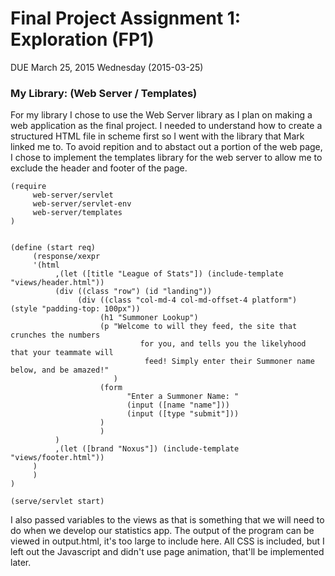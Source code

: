 # Final Project Assignment 1: Exploration (FP1) 
DUE March 25, 2015 Wednesday (2015-03-25)

### My Library: (Web Server / Templates)
For my library I chose to use the Web Server library as I plan on making a web application as the final project. I needed to understand how to create a structured HTML file in scheme first so I went with the library that Mark linked me to. To avoid repition and to abstact out a portion of the web page, I chose to implement the templates library for the web server to allow me to exclude the header and footer of the page.

```
(require 
     web-server/servlet
     web-server/servlet-env
     web-server/templates
)


(define (start req)
     (response/xexpr
     '(html
          ,(let ([title "League of Stats"]) (include-template "views/header.html"))
          (div ((class "row") (id "landing"))
               (div ((class "col-md-4 col-md-offset-4 platform") (style "padding-top: 100px"))
                    (h1 "Summoner Lookup")
                    (p "Welcome to will they feed, the site that crunches the numbers 
                             for you, and tells you the likelyhood that your teammate will 
                              feed! Simply enter their Summoner name below, and be amazed!"
                       )
                    (form
                          "Enter a Summoner Name: "
                          (input ([name "name"]))
                          (input ([type "submit"]))
                    )
                    )
          )
          ,(let ([brand "Noxus"]) (include-template "views/footer.html"))
     )
     )
)

(serve/servlet start)
```

I also passed variables to the views as that is something that we will need to do when we develop our statistics app. The output of the program can be viewed in output.html, it's too large to include here. All CSS is included, but I left out the Javascript and didn't use page animation, that'll be implemented later.
